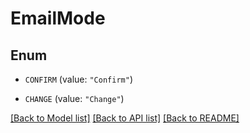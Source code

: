 # EmailMode

## Enum


* `CONFIRM` (value: `"Confirm"`)

* `CHANGE` (value: `"Change"`)


[[Back to Model list]](../README.md#documentation-for-models) [[Back to API list]](../README.md#documentation-for-api-endpoints) [[Back to README]](../README.md)


